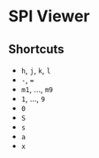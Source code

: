 # SPI Viewer

## Shortcuts
- `h`, `j`, `k`, `l`
- `-`, `=`
- `m1`, ..., `m9`
- `1`, ..., `9`
- `0`
- `S`
- `s`
- `a`
- `x`
